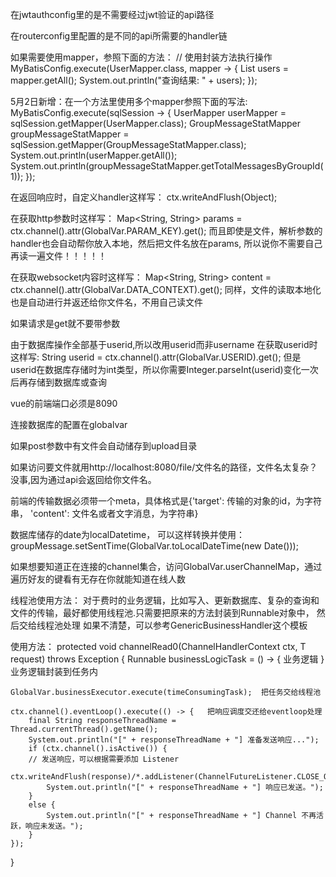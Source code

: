 在jwtauthconfig里的是不需要经过jwt验证的api路径

在routerconfig里配置的是不同的api所需要的handler链

如果需要使用mapper，参照下面的方法：
        // 使用封装方法执行操作
        MyBatisConfig.execute(UserMapper.class, mapper -> {
            List<User> users = mapper.getAll();
            System.out.println("查询结果: " + users);
       });

5月2日新增：在一个方法里使用多个mapper参照下面的写法:
            MyBatisConfig.execute(sqlSession -> {
                UserMapper userMapper = sqlSession.getMapper(UserMapper.class);
                GroupMessageStatMapper groupMessageStatMapper = sqlSession.getMapper(GroupMessageStatMapper.class);
                System.out.println(userMapper.getAll());
                System.out.println(groupMessageStatMapper.getTotalMessagesByGroupId(1));
            });

在返回响应时，自定义handler这样写：
        ctx.writeAndFlush(Object);

在获取http参数时这样写： Map<String, String> params = ctx.channel().attr(GlobalVar.PARAM_KEY).get();
而且即使是文件，解析参数的handler也会自动帮你放入本地，然后把文件名放在params,
所以说你不需要自己再读一遍文件！！！！！

在获取websocket内容时这样写： Map<String, String> content = ctx.channel().attr(GlobalVar.DATA_CONTEXT).get();
同样，文件的读取本地化也是自动进行并返还给你文件名，不用自己读文件

如果请求是get就不要带参数

由于数据库操作全部基于userid,所以改用userid而非username
在获取userid时这样写: String userid =  ctx.channel().attr(GlobalVar.USERID).get();
但是userid在数据库存储时为int类型，所以你需要Integer.parseInt(userid)变化一次后再存储到数据库或查询

vue的前端端口必须是8090

连接数据库的配置在globalvar

如果post参数中有文件会自动储存到upload目录

如果访问要文件就用http://localhost:8080/file/文件名的路径，文件名太复杂？没事,因为通过api会返回给你文件名。

前端的传输数据必须带一个meta，具体格式是{'target': 传输的对象的id，为字符串， 'content': 文件名或者文字消息，为字符串}

数据库储存的date为localDatetime， 可以这样转换并使用：groupMessage.setSentTime(GlobalVar.toLocalDateTime(new Date()));






如果想要知道正在连接的channel集合，访问GlobalVar.userChannelMap，通过遍历好友的键看有无存在你就能知道在线人数







线程池使用方法：
对于费时的业务逻辑，比如写入、更新数据库、复杂的查询和文件的传输，最好都使用线程池.只需要把原来的方法封装到Runnable对象中，
然后交给线程池处理
如果不清楚，可以参考GenericBusinessHandler这个模板

使用方法：
protected void channelRead0(ChannelHandlerContext ctx, T request) throws Exception {
    Runnable businessLogicTask = () -> { 业务逻辑 }  业务逻辑封装到任务内

    GlobalVar.businessExecutor.execute(timeConsumingTask);  把任务交给线程池

    ctx.channel().eventLoop().execute(() -> {   把响应调度交还给eventloop处理
        final String responseThreadName = Thread.currentThread().getName();
        System.out.println("[" + responseThreadName + "] 准备发送响应...");
        if (ctx.channel().isActive()) {
        // 发送响应，可以根据需要添加 Listener
            ctx.writeAndFlush(response)/*.addListener(ChannelFutureListener.CLOSE_ON_FAILURE)*/;
            System.out.println("[" + responseThreadName + "] 响应已发送。");
        } 
        else {
            System.out.println("[" + responseThreadName + "] Channel 不再活跃，响应未发送。");
        }
    });

}
